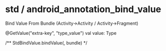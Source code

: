 # std / android_annotation_bind_value
Bind Value From Bundle (Activity->Activity / Activity->Fragment)

@GetValue("extra-key", "type_value")
val value: Type

/** StdBindValue.bindValue(<Class>, bundle) */
